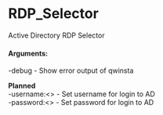 # RDP_Selector
 Active Directory RDP Selector

#### Arguments:
 -debug - Show error output of qwinsta
 
 **Planned**  
-username:<> - Set username for login to AD  
-password:<> - Set password for login to AD  